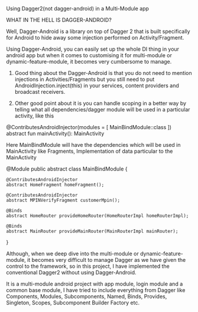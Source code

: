 Using Dagger2(not dagger-android) in a Multi-Module app

WHAT IN THE HELL IS DAGGER-ANDROID?

Well, Dagger-Android is a library on top of Dagger 2 that is built specifically for Android to hide away some injection performed on Activity/Fragment.

Using Dagger-Android, you can easily set up the whole DI thing in your android app but when it comes to customising it for multi-module or dynamic-feature-module,
it becomes very cumbersome to manage. 

1. Good thing about the Dagger-Android is that you do not need to mention injections in Activities/Fragments but you still need to put AndroidInjection.inject(this) 
in your services, content providers and broadcast receivers. 

2. Other good point about it is you can handle scoping in a better way by telling what all dependencies/dagger module will be used in a particular activity, like this


@ContributesAndroidInjector(modules = [
        MainBindModule::class
 ])
 abstract fun mainActivity(): MainActivity
 
      
Here MainBindModule will have the dependencies which will be used in MainActivity like Fragments, Implementation of data particular to the MainActivity


@Module
public abstract class MainBindModule {

    @ContributesAndroidInjector
    abstract HomeFragment homeFragment();

    @ContributesAndroidInjector
    abstract MPINVerifyFragment customerMpin();

    @Binds
    abstract HomeRouter provideHomeRouter(HomeRouterImpl homeRouterImpl);

    @Binds
    abstract MainRouter provideMainRouter(MainRouterImpl mainRouter);
}


Although, when we deep dive into the multi-module or dynamic-feature-module, it becomes very difficult to manage Dagger as we have given the control to the framework, so in this project, I have implemented the conventional Dagger2 without using Dagger-Android.

It is a multi-module android project with app module, login module and a common base module, I have tried to include everything from Dagger like Components, Modules, Subcomponents, Named, Binds, Provides, Singleton, Scopes, Subcomponent Builder Factory etc.

